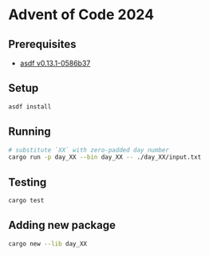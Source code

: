 # Advent of Code 2024

## Prerequisites

- [asdf v0.13.1-0586b37](https://asdf-vm.com/)

## Setup

```sh
asdf install
```

## Running

```sh
# substitute `XX` with zero-padded day number
cargo run -p day_XX --bin day_XX -- ./day_XX/input.txt
```

## Testing

```sh
cargo test
```

## Adding new package

```sh
cargo new --lib day_XX
```
